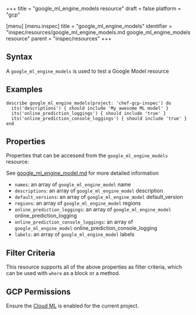 +++
title = "google_ml_engine_models resource"
draft = false
platform = "gcp"

[menu]
  [menu.inspec]
    title = "google_ml_engine_models"
    identifier = "inspec/resources/google_ml_engine_models.md google_ml_engine_models resource"
    parent = "inspec/resources"
+++


## Syntax
A `google_ml_engine_models` is used to test a Google Model resource

## Examples
```
describe google_ml_engine_models(project: 'chef-gcp-inspec') do
  its('descriptions') { should include 'My awesome ML model' }
  its('online_prediction_loggings') { should include 'true' }
  its('online_prediction_console_loggings') { should include 'true' }
end
```

## Properties
Properties that can be accessed from the `google_ml_engine_models` resource:

See [google_ml_engine_model.md](google_ml_engine_model.md) for more detailed information
  * `names`: an array of `google_ml_engine_model` name
  * `descriptions`: an array of `google_ml_engine_model` description
  * `default_versions`: an array of `google_ml_engine_model` default_version
  * `regions`: an array of `google_ml_engine_model` regions
  * `online_prediction_loggings`: an array of `google_ml_engine_model` online_prediction_logging
  * `online_prediction_console_loggings`: an array of `google_ml_engine_model` online_prediction_console_logging
  * `labels`: an array of `google_ml_engine_model` labels

## Filter Criteria
This resource supports all of the above properties as filter criteria, which can be used
with `where` as a block or a method.

## GCP Permissions

Ensure the [Cloud ML](https://console.cloud.google.com/apis/library/ml.googleapis.com) is enabled for the current project.
